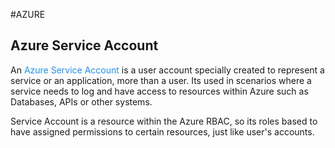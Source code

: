 #AZURE 

## Azure Service Account


An <span style="color:DodgerBlue;">Azure Service Account</span> is a user account specially created to represent a service or an application, more than a user. 
Its used in scenarios where a service needs to log and have access to resources within Azure such as Databases, APIs or other systems.

Service Account is a resource within the Azure RBAC, so its roles based to have assigned permissions to certain resources, just like user's accounts. 


